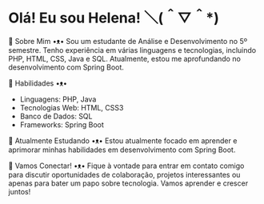 # Olá! Eu sou Helena! ＼(＾▽＾*)

🌱 Sobre Mim •ᴥ•
Sou um estudante de Análise e Desenvolvimento no 5º semestre. Tenho experiência em várias linguagens e tecnologias, incluindo PHP, HTML, CSS, Java e SQL. Atualmente, estou me aprofundando no desenvolvimento com Spring Boot.

🌱 Habilidades •ᴥ•
- Linguagens: PHP, Java
- Tecnologias Web: HTML, CSS3
- Banco de Dados: SQL
- Frameworks: Spring Boot


🌱 Atualmente Estudando •ᴥ•
Estou atualmente focado em aprender e aprimorar minhas habilidades em desenvolvimento com Spring Boot.


🌱 Vamos Conectar! •ᴥ•
Fique à vontade para entrar em contato comigo para discutir oportunidades de colaboração, projetos interessantes ou apenas para bater um papo sobre tecnologia. Vamos aprender e crescer juntos!

